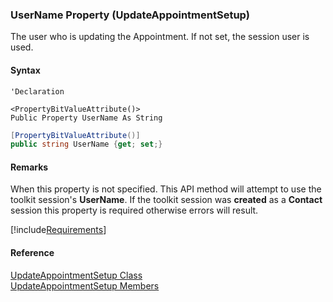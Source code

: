 ﻿### UserName Property (UpdateAppointmentSetup)

The user who is updating the Appointment. If not set, the session user is used.

#### Syntax

```vbnet
'Declaration

<PropertyBitValueAttribute()>
Public Property UserName As String
```

```csharp
[PropertyBitValueAttribute()]
public string UserName {get; set;}
```

#### Remarks

When this property is not specified. This API method will attempt to use the toolkit session's **UserName**. If the toolkit session was **created** as a **Contact** session this property is required otherwise errors will result.

[!include[Requirements](../partials/requirements.md)]

#### Reference

[UpdateAppointmentSetup Class](FChoice.Toolkits.Clarify~FChoice.Toolkits.Clarify.FieldOps.UpdateAppointmentSetup.md)  
[UpdateAppointmentSetup Members](FChoice.Toolkits.Clarify~FChoice.Toolkits.Clarify.FieldOps.UpdateAppointmentSetup_members.md)